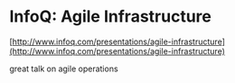 <!--
id: 450713803
link: http://tumblr.atmos.org/post/450713803/infoq-agile-infrastructure
slug: infoq-agile-infrastructure
date: Mon Mar 15 2010 14:52:03 GMT-0700 (PDT)
publish: 2010-03-015
tags: 
title: InfoQ: Agile Infrastructure
-->


InfoQ: Agile Infrastructure
===========================

[http://www.infoq.com/presentations/agile-infrastructure](http://www.infoq.com/presentations/agile-infrastructure)

great talk on agile operations

